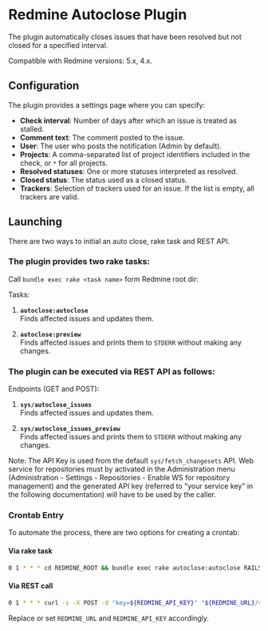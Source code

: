 # Redmine Autoclose Plugin

The plugin automatically closes issues that have been resolved but not closed for a specified
interval.

Compatible with Redmine versions: 5.x, 4.x.

## Configuration

The plugin provides a settings page where you can specify:
- **Check interval**: Number of days after which an issue is treated as stalled.
- **Comment text**: The comment posted to the issue.
- **User**: The user who posts the notification (Admin by default).
- **Projects**: A comma-separated list of project identifiers included in the check, or `*` for all projects.
- **Resolved statuses**: One or more statuses interpreted as resolved.
- **Closed status**: The status used as a closed status.
- **Trackers**: Selection of trackers used for an issue. If the list is empty, all trackers are
  valid.

## Launching

There are two ways to initial an auto close, rake task and REST API.

### The plugin provides two rake tasks:

Call `bundle exec rake <task name>` form Redmine root dir:

Tasks:

1. **`autoclose:autoclose`**  
   Finds affected issues and updates them.

2. **`autoclose:preview`**  
   Finds affected issues and prints them to `STDERR` without making any changes.

### The plugin can be executed via REST API as follows:

Endpoints (GET and POST):

1. **`sys/autoclose_issues`**  
   Finds affected issues and updates them.

2. **`sys/autoclose_issues_preview`**  
   Finds affected issues and prints them to `STDERR` without making any changes.

Note: The API Key is used from the default `sys/fetch_changesets` API.
Web service for repositories must by activated in the Administration menu (Administration -
Settings - Repositories - Enable WS for repository management) and the generated API key (referred
to "your service key" in the following documentation) will have to be used by the caller.

### Crontab Entry

To automate the process, there are two options for creating a crontab:

#### Via rake task

```bash
0 1 * * * cd REDMINE_ROOT && bundle exec rake autoclose:autoclose RAILS_ENV=production
```

#### Via REST call

```bash
0 1 * * * curl -s -X POST -d "key=${REDMINE_API_KEY}" "${REDMINE_URL}/sys/autoclose_issues"
```
Replace or set `REDMINE_URL` and `REDMINE_API_KEY` accordingly.
